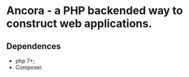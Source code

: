 # Ancora - a PHP backended way to construct web applications.

## Dependences

 - php 7+;
 - Composer.


